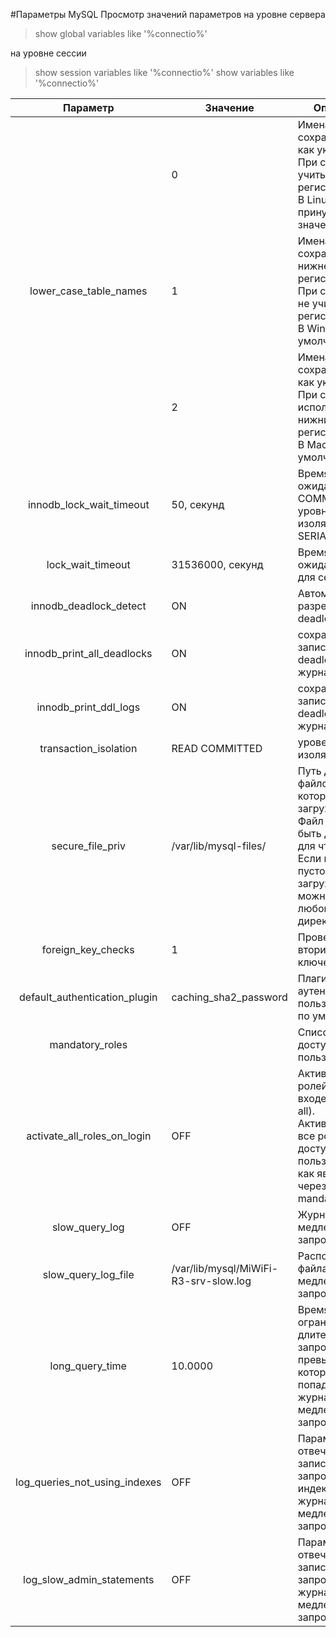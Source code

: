 #Параметры MySQL
Просмотр значений параметров
на уровне сервера
>show global variables like '%connectio%'

на уровне сессии
>show session variables like '%connectio%'
>show variables like '%connectio%'

<table>
    <thead>
        <tr>
            <th>Параметр</th>
            <th>Значение</th>
            <th>Описание</th>
        </tr>
    </thead>
    <tbody>
        <tr>
            <td rowspan="3" align="center">lower_case_table_names</td>
            <td>0</td>
            <td>Имена таблиц сохраняются как указано. 
                <br>При сравнении учитывается регистр.
                <br>В Linux принудительное значение.
            </td>
        </tr>
        <tr>
            <td>1</td>
            <td>Имена таблиц сохраняются в нижнем регистре. 
                <br>При сравнении не учитывается регистр.
                <br>В Windows по умолчанию.
            </td>
        </tr>
        <tr>
            <td>2</td>
            <td>Имена таблиц сохраняются как указано.
                <br>При сравнении используется нижний регистр.
                <br>В MacOS по умолчанию.
            </td>
        </tr>
         <tr>
            <td align="center">innodb_lock_wait_timeout</td>
            <td>50, секунд</td>
            <td>Время для ожидания COMMIT при уровне изоляции SERIALIZABLE
            </td>
        </tr>
        <tr>
            <td align="center">lock_wait_timeout</td>
            <td>31536000, секунд</td>
            <td>Время для ожидания замка для сессии
            </td>
        </tr>
        <tr>
            <td align="center">innodb_deadlock_detect</td>
            <td>ON</td>
            <td>Автоматическое разрешения deadlock
            </td>
        </tr>
        <tr>
            <td align="center">innodb_print_all_deadlocks</td>
            <td>ON</td>
            <td>сохранять записи о всех deadlock в журнале
            </td>
        </tr>
        <tr>
            <td align="center">innodb_print_ddl_logs</td>
            <td>ON</td>
            <td>сохранять записи о ddl deadlock в журнале
            </td>
        </tr>
        <tr>
            <td align="center">transaction_isolation</td>
            <td>READ COMMITTED</td>
            <td>уровень изоляции
            </td>
        </tr>
        <tr>
            <td align="center">secure_file_priv</td>
            <td>/var/lib/mysql-files/</td>
            <td>Путь для файлов, которые можно загружать в БД.
                Файл должен быть доступен для чтения.
                Если параметр пустой, то загружать можно из любой директории.
            </td>
        </tr>
        <tr>
            <td align="center">foreign_key_checks</td>
            <td>1</td>
            <td>Проверка вторичных ключей
            </td>
        </tr>
        <tr>
            <td align="center">default_authentication_plugin</td>
            <td>caching_sha2_password</td>
            <td>Плагин для аутентификации пользователей по умолчанию
            </td>
        </tr>
        <tr>
            <td align="center">mandatory_roles</td>
            <td></td>
            <td>Список ролей доступный пользователям
            </td>
        </tr>
        <tr>
            <td align="center">activate_all_roles_on_login</td>
            <td>OFF</td>
            <td>Активация всех ролей при входе (set role all).
                Активируются все роли доступные пользователям как явно так и через параметр mandatory_roles.
            </td>
        </tr>
        <tr>
            <td align="center">slow_query_log</td>
            <td>OFF</td>
            <td>Журнал медленных запросов</td>
        </tr>
        <tr>
            <td align="center">slow_query_log_file</td>
            <td>/var/lib/mysql/MiWiFi-R3-srv-slow.log</td>
            <td>Расположение файла журнала медленных запросов</td>
        </tr>
        <tr>
            <td align="center">long_query_time</td>
            <td>10.0000</td>
            <td>Время ограничения длительности запросов, при превышении которого запрос попадает в журнал медленных запросов</td>
        </tr>
        <tr>
            <td align="center">log_queries_not_using_indexes</td>
            <td>OFF</td>
            <td>Параметр отвечает за запись запросов без индексов в журнал медленных запросов</td>
        </tr>
        <tr>
            <td align="center">log_slow_admin_statements</td>
            <td>OFF</td>
            <td>Параметр отвечает за запись DDL запросов в журнал медленных запросов</td>
        </tr>
    </tbody>
</table>


